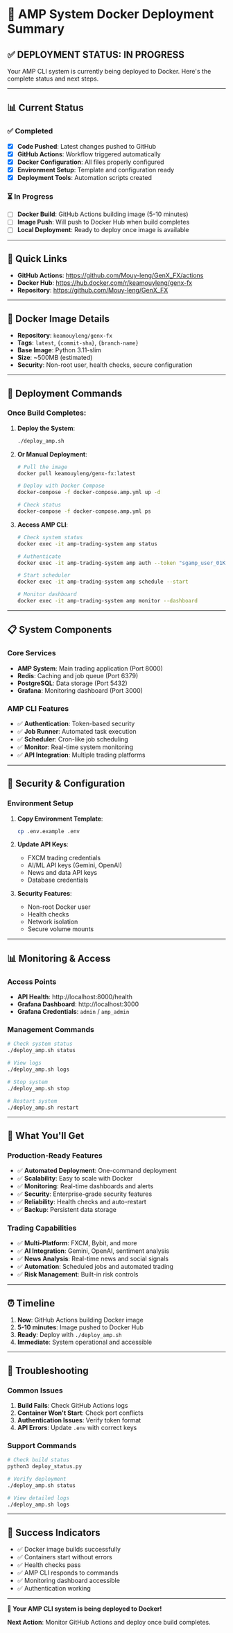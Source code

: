 # 🚀 AMP System Docker Deployment Summary

## ✅ **DEPLOYMENT STATUS: IN PROGRESS**

Your AMP CLI system is currently being deployed to Docker. Here's the complete status and next steps.

---

## 📊 **Current Status**

### ✅ **Completed**
- [x] **Code Pushed**: Latest changes pushed to GitHub
- [x] **GitHub Actions**: Workflow triggered automatically
- [x] **Docker Configuration**: All files properly configured
- [x] **Environment Setup**: Template and configuration ready
- [x] **Deployment Tools**: Automation scripts created

### ⏳ **In Progress**
- [ ] **Docker Build**: GitHub Actions building image (5-10 minutes)
- [ ] **Image Push**: Will push to Docker Hub when build completes
- [ ] **Local Deployment**: Ready to deploy once image is available

---

## 🔗 **Quick Links**

- **GitHub Actions**: https://github.com/Mouy-leng/GenX_FX/actions
- **Docker Hub**: https://hub.docker.com/r/keamouyleng/genx-fx
- **Repository**: https://github.com/Mouy-leng/GenX_FX

---

## 🐳 **Docker Image Details**

- **Repository**: `keamouyleng/genx-fx`
- **Tags**: `latest`, `{commit-sha}`, `{branch-name}`
- **Base Image**: Python 3.11-slim
- **Size**: ~500MB (estimated)
- **Security**: Non-root user, health checks, secure configuration

---

## 🚀 **Deployment Commands**

### **Once Build Completes:**

1. **Deploy the System**:
   ```bash
   ./deploy_amp.sh
   ```

2. **Or Manual Deployment**:
   ```bash
   # Pull the image
   docker pull keamouyleng/genx-fx:latest
   
   # Deploy with Docker Compose
   docker-compose -f docker-compose.amp.yml up -d
   
   # Check status
   docker-compose -f docker-compose.amp.yml ps
   ```

3. **Access AMP CLI**:
   ```bash
   # Check system status
   docker exec -it amp-trading-system amp status
   
   # Authenticate
   docker exec -it amp-trading-system amp auth --token "sgamp_user_01K0R2TFXNAWZES7ATM3D84JZW_3830bea90574918ae6e55ff15a540488d7bf6da0d39c79d1d21cbd873a6d30ab"
   
   # Start scheduler
   docker exec -it amp-trading-system amp schedule --start
   
   # Monitor dashboard
   docker exec -it amp-trading-system amp monitor --dashboard
   ```

---

## 📋 **System Components**

### **Core Services**
- **AMP System**: Main trading application (Port 8000)
- **Redis**: Caching and job queue (Port 6379)
- **PostgreSQL**: Data storage (Port 5432)
- **Grafana**: Monitoring dashboard (Port 3000)

### **AMP CLI Features**
- ✅ **Authentication**: Token-based security
- ✅ **Job Runner**: Automated task execution
- ✅ **Scheduler**: Cron-like job scheduling
- ✅ **Monitor**: Real-time system monitoring
- ✅ **API Integration**: Multiple trading platforms

---

## 🔐 **Security & Configuration**

### **Environment Setup**
1. **Copy Environment Template**:
   ```bash
   cp .env.example .env
   ```

2. **Update API Keys**:
   - FXCM trading credentials
   - AI/ML API keys (Gemini, OpenAI)
   - News and data API keys
   - Database credentials

3. **Security Features**:
   - Non-root Docker user
   - Health checks
   - Network isolation
   - Secure volume mounts

---

## 📊 **Monitoring & Access**

### **Access Points**
- **API Health**: http://localhost:8000/health
- **Grafana Dashboard**: http://localhost:3000
- **Grafana Credentials**: `admin` / `amp_admin`

### **Management Commands**
```bash
# Check system status
./deploy_amp.sh status

# View logs
./deploy_amp.sh logs

# Stop system
./deploy_amp.sh stop

# Restart system
./deploy_amp.sh restart
```

---

## 🎯 **What You'll Get**

### **Production-Ready Features**
- ✅ **Automated Deployment**: One-command deployment
- ✅ **Scalability**: Easy to scale with Docker
- ✅ **Monitoring**: Real-time dashboards and alerts
- ✅ **Security**: Enterprise-grade security features
- ✅ **Reliability**: Health checks and auto-restart
- ✅ **Backup**: Persistent data storage

### **Trading Capabilities**
- ✅ **Multi-Platform**: FXCM, Bybit, and more
- ✅ **AI Integration**: Gemini, OpenAI, sentiment analysis
- ✅ **News Analysis**: Real-time news and social signals
- ✅ **Automation**: Scheduled jobs and automated trading
- ✅ **Risk Management**: Built-in risk controls

---

## ⏰ **Timeline**

1. **Now**: GitHub Actions building Docker image
2. **5-10 minutes**: Image pushed to Docker Hub
3. **Ready**: Deploy with `./deploy_amp.sh`
4. **Immediate**: System operational and accessible

---

## 🚨 **Troubleshooting**

### **Common Issues**
1. **Build Fails**: Check GitHub Actions logs
2. **Container Won't Start**: Check port conflicts
3. **Authentication Issues**: Verify token format
4. **API Errors**: Update `.env` with correct keys

### **Support Commands**
```bash
# Check build status
python3 deploy_status.py

# Verify deployment
./deploy_amp.sh status

# View detailed logs
./deploy_amp.sh logs
```

---

## 🎉 **Success Indicators**

- ✅ Docker image builds successfully
- ✅ Containers start without errors
- ✅ Health checks pass
- ✅ AMP CLI responds to commands
- ✅ Monitoring dashboard accessible
- ✅ Authentication working

---

**🎯 Your AMP CLI system is being deployed to Docker!**

**Next Action**: Monitor GitHub Actions and deploy once build completes.
